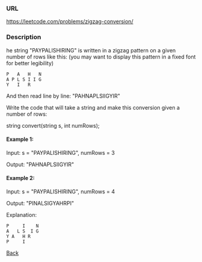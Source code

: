 ### URL
https://leetcode.com/problems/zigzag-conversion/

### Description



he string "PAYPALISHIRING" is written in a zigzag pattern on a given number of rows like this: (you may want to display this pattern in a fixed font for better legibility)
```
P   A   H   N
A P L S I I G
Y   I   R
```

And then read line by line: "PAHNAPLSIIGYIR"

Write the code that will take a string and make this conversion given a number of rows:

string convert(string s, int numRows);
#### Example 1:

Input: s = "PAYPALISHIRING", numRows = 3

Output: "PAHNAPLSIIGYIR"
#### Example 2:

Input: s = "PAYPALISHIRING", numRows = 4

Output: "PINALSIGYAHRPI"

Explanation:
```
P     I    N
A   L S  I G
Y A   H R
P     I
```


[Back](readme.md)